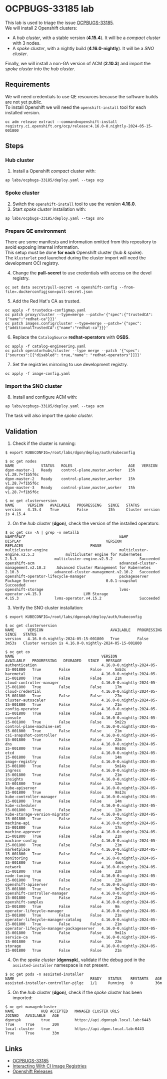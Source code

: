 # OCPBUGS-33185 lab
This lab is used to triage the issue [OCPBUGS-33185](https://issues.redhat.com/browse/OCPBUGS-33185).  
We will install 2 Openshift clusters:
* A _hub cluster_, with a stable version (**4.15.4**). It will be a _compact cluster_ with 3 nodes.
* A _spoke cluster_, with a nightly build (**4.16.0-nightly**). It will be a _SNO cluster_.

Finally, we will install a non-GA version of ACM (**2.10.3**) and import the _spoke cluster_ into the _hub cluster_.

## Requirements
We will need credentials to use QE resources because the software builds are not yet public.  
To install Openshift we will need the `openshift-install` tool for each installed version.  
```shell
oc adm release extract --command=openshift-install registry.ci.openshift.org/ocp/release:4.16.0-0.nightly-2024-05-15-001800
```

## Steps
### Hub cluster
1. Install a Openshift _compact_ cluster with:
```shell
ap labs/ocpbugs-33185/deploy.yaml --tags ocp
```

### Spoke cluster
2. Switch the `openshift-install` tool to use the version **4.16.0**.
3. Start _spoke cluster_ installation with:
```shell
ap labs/ocpbugs-33185/deploy.yaml --tags sno
```

### Prepare QE environment
There are some manifests and information omitted from this repository to avoid exposing internal information.  
This setup must be done **for each** Openshift cluster (hub & spoke).  
The `klusterlet` pod launched during the cluster import will need the development OCI registry.  

4. Change the **pull-secret** to use credentials with access on the devel registry.
```shell
oc set data secret/pull-secret -n openshift-config --from-file=.dockerconfigjson=pull-secret.json
```
5. Add the Red Hat's CA as trusted.
```shell
oc apply -f trustedca-configmap.yaml
oc patch proxy/cluster --type=merge --patch='{"spec":{"trustedCA":{"name":"redhat-ca"}}}'
oc patch images.config/cluster --type=merge --patch='{"spec":{"additionalTrustedCA":{"name":"redhat-ca"}}}'
```
6. Replace the `CatalogSource` **redhat-operators** with **OSBS**.
```shell
oc apply -f catalog-engineering.yaml
oc patch operatorhubs/cluster --type merge --patch '{"spec":{"sources":[{"disabled": true,"name": "redhat-operators"}]}}'
```
7. Set the registries mirroring to use development registry.
```shell
oc apply -f image-config.yaml
```

### Import the SNO cluster
8. Install and configure ACM with:
```shell
ap labs/ocpbugs-33185/deploy.yaml --tags acm
```
The task will also import the _spoke cluster_.

## Validation
1. Check if the cluster is running:
```shell
$ export KUBECONFIG=/root/labs/dgon/deploy/auth/kubeconfig

$ oc get nodes
NAME            STATUS   ROLES                         AGE   VERSION
dgon-master-1   Ready    control-plane,master,worker   15h   v1.28.7+f1b5f6c
dgon-master-2   Ready    control-plane,master,worker   15h   v1.28.7+f1b5f6c
dgon-master-3   Ready    control-plane,master,worker   15h   v1.28.7+f1b5f6c

$ oc get clusterversion
NAME      VERSION   AVAILABLE   PROGRESSING   SINCE   STATUS
version   4.15.4    True        False         15h     Cluster version is 4.15.4
```
2. On the _hub cluster_ (**dgon**), check the version of the installed operators:
```shell
$ oc get csv -A | grep -v metallb
NAMESPACE                                          NAME                                    DISPLAY                                      VERSION               REPLACES                              PHASE
multicluster-engine                                multicluster-engine.v2.5.3              multicluster engine for Kubernetes           2.5.3                 multicluster-engine.v2.5.2            Succeeded
openshift-acm                                      advanced-cluster-management.v2.10.3     Advanced Cluster Management for Kubernetes   2.10.3                advanced-cluster-management.v2.10.2   Succeeded
openshift-operator-lifecycle-manager               packageserver                           Package Server                               0.0.1-snapshot                                              Succeeded
openshift-storage                                  lvms-operator.v4.15.3                   LVM Storage                                  4.15.3                lvms-operator.v4.15.2                 Succeeded
```
3. Verify the SNO cluster installation:
```shell
$ export KUBECONFIG=/root/labs/dgonspk/deploy/auth/kubeconfig

$ oc get clusterversion
NAME      VERSION                              AVAILABLE   PROGRESSING   SINCE   STATUS
version   4.16.0-0.nightly-2024-05-15-001800   True        False         3m53s   Cluster version is 4.16.0-0.nightly-2024-05-15-001800

$ oc get co
NAME                                       VERSION                              AVAILABLE   PROGRESSING   DEGRADED   SINCE   MESSAGE
authentication                             4.16.0-0.nightly-2024-05-15-001800   True        False         False      5m53s
baremetal                                  4.16.0-0.nightly-2024-05-15-001800   True        False         False      21m
cloud-controller-manager                   4.16.0-0.nightly-2024-05-15-001800   True        False         False      17m
cloud-credential                           4.16.0-0.nightly-2024-05-15-001800   True        False         False      27m
cluster-autoscaler                         4.16.0-0.nightly-2024-05-15-001800   True        False         False      21m
config-operator                            4.16.0-0.nightly-2024-05-15-001800   True        False         False      22m
console                                    4.16.0-0.nightly-2024-05-15-001800   True        False         False      5m22s
control-plane-machine-set                  4.16.0-0.nightly-2024-05-15-001800   True        False         False      21m
csi-snapshot-controller                    4.16.0-0.nightly-2024-05-15-001800   True        False         False      22m
dns                                        4.16.0-0.nightly-2024-05-15-001800   True        False         False      9m10s
etcd                                       4.16.0-0.nightly-2024-05-15-001800   True        False         False      14m
image-registry                             4.16.0-0.nightly-2024-05-15-001800   True        False         False      5m14s
ingress                                    4.16.0-0.nightly-2024-05-15-001800   True        False         False      21m
insights                                   4.16.0-0.nightly-2024-05-15-001800   True        False         False      12m
kube-apiserver                             4.16.0-0.nightly-2024-05-15-001800   True        False         False      9m13s
kube-controller-manager                    4.16.0-0.nightly-2024-05-15-001800   True        False         False      14m
kube-scheduler                             4.16.0-0.nightly-2024-05-15-001800   True        False         False      12m
kube-storage-version-migrator              4.16.0-0.nightly-2024-05-15-001800   True        False         False      22m
machine-api                                4.16.0-0.nightly-2024-05-15-001800   True        False         False      17m
machine-approver                           4.16.0-0.nightly-2024-05-15-001800   True        False         False      21m
machine-config                             4.16.0-0.nightly-2024-05-15-001800   True        False         False      21m
marketplace                                4.16.0-0.nightly-2024-05-15-001800   True        False         False      21m
monitoring                                 4.16.0-0.nightly-2024-05-15-001800   True        False         False      4m6s
network                                    4.16.0-0.nightly-2024-05-15-001800   True        False         False      22m
node-tuning                                4.16.0-0.nightly-2024-05-15-001800   True        False         False      22m
openshift-apiserver                        4.16.0-0.nightly-2024-05-15-001800   True        False         False      9m7s
openshift-controller-manager               4.16.0-0.nightly-2024-05-15-001800   True        False         False      21m
openshift-samples                          4.16.0-0.nightly-2024-05-15-001800   True        False         False      9m
operator-lifecycle-manager                 4.16.0-0.nightly-2024-05-15-001800   True        False         False      21m
operator-lifecycle-manager-catalog         4.16.0-0.nightly-2024-05-15-001800   True        False         False      21m
operator-lifecycle-manager-packageserver   4.16.0-0.nightly-2024-05-15-001800   True        False         False      9m11s
service-ca                                 4.16.0-0.nightly-2024-05-15-001800   True        False         False      22m
storage                                    4.16.0-0.nightly-2024-05-15-001800   True        False         False      21m
```
4. On the _spoke cluster_ (**dgonspk**), validate if the debug pod in the `assisted-installer` namespace is not present.
```shell
$ oc get pods -n assisted-installer
NAME                                  READY   STATUS    RESTARTS   AGE
assisted-installer-controller-pjlgc   1/1     Running   0          36m
```
5. On the _hub cluster_ (**dgon**), check if the _spoke cluster_ has been imported:
```shell
$ oc get managedcluster
NAME            HUB ACCEPTED   MANAGED CLUSTER URLS                 JOINED   AVAILABLE   AGE
dgonspk         true           https://api.dgonspk.local.lab:6443   True     True        20m
local-cluster   true           https://api.dgon.local.lab:6443      True     True        33m 
```

## Links
* [OCPBUGS-33185](https://issues.redhat.com/browse/OCPBUGS-33185)
* [Interacting With CI Image Registries](https://docs.ci.openshift.org/docs/how-tos/use-registries-in-build-farm/)
* [Openshift Releases](https://openshift-release.apps.ci.l2s4.p1.openshiftapps.com/)
